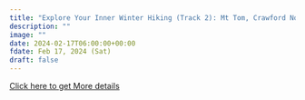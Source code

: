 ```yaml
---
title: "Explore Your Inner Winter Hiking (Track 2): Mt Tom, Crawford Notch NH" 
description: ""
image: ""
date: 2024-02-17T06:00:00+00:00
fdate: Feb 17, 2024 (Sat)
draft: false
---
```

<a href="https://activities.outdoors.org/search/index.cfm/action/details/id/146763" target="_blank">Click here to get More details</a>

